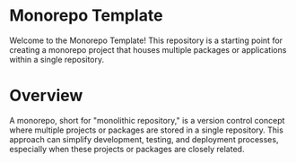 # Monorepo Template

Welcome to the Monorepo Template! This repository is a starting point for creating a monorepo project that houses multiple packages or applications within a single repository.

# Overview
A monorepo, short for "monolithic repository," is a version control concept where multiple projects or packages are stored in a single repository. This approach can simplify development, testing, and deployment processes, especially when these projects or packages are closely related.